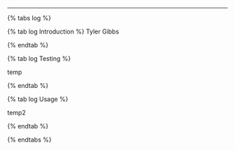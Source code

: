 ---

{% tabs log %}

{% tab log Introduction %}
Tyler Gibbs

{% endtab %}

{% tab log Testing %}

temp

{% endtab %}

{% tab log Usage %}

temp2

{% endtab %}

{% endtabs %}
